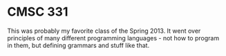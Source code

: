 CMSC 331
========

This was probably my favorite class of the Spring 2013. It went over principles
of many different programming languages - not how to program in them, but
defining grammars and stuff like that.  
